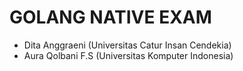 # GOLANG NATIVE EXAM
- Dita Anggraeni (Universitas Catur Insan Cendekia)
- Aura Qolbani F.S (Universitas Komputer Indonesia)
